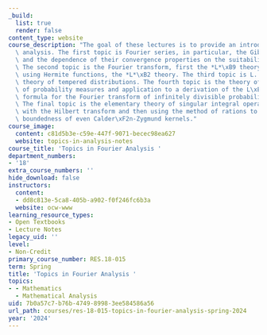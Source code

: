 ```yaml
---
_build:
  list: true
  render: false
content_type: website
course_description: "The goal of these lectures is to provide an introduction to Fourier\
  \ analysis. The first topic is Fourier series, in particular, the Gibbs phenomenon\
  \ and the dependence of their convergence properties on the suitability method used.\
  \ The second topic is the Fourier transform, first the *L*\xB9 theory and then,\
  \ using Hermite functions, the *L*\xB2 theory. The third topic is L. Schwartz's\
  \ theory of tempered distributions. The fourth topic is the theory of weak convergence\
  \ of probability measures and application to a derivation of the L\xE9vy-Khinchine\
  \ formula for the Fourier transform of infinitely divisible probability measures.\
  \ The final topic is the elementary theory of singular integral operators, starting\
  \ with the Hilbert transform and then using the method of rations to prove the *L*\u1D56\
  \ boundedness of even Calder\xF2n-Zygmund kernels."
course_image:
  content: c81d5b3e-c59e-447f-9071-becec98ea627
  website: topics-in-analysis-notes
course_title: 'Topics in Fourier Analysis '
department_numbers:
- '18'
extra_course_numbers: ''
hide_download: false
instructors:
  content:
  - dd8c813e-5ca8-405b-a902-f0f246fc6b3a
  website: ocw-www
learning_resource_types:
- Open Textbooks
- Lecture Notes
legacy_uid: ''
level:
- Non-Credit
primary_course_number: RES.18-015
term: Spring
title: 'Topics in Fourier Analysis '
topics:
- - Mathematics
  - Mathematical Analysis
uid: 7b0a57c7-b76b-4749-8998-3ee584586a56
url_path: courses/res-18-015-topics-in-fourier-analysis-spring-2024
year: '2024'
---
```

